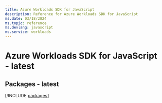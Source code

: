 ```yaml
---
title: Azure Workloads SDK for JavaScript
description: Reference for Azure Workloads SDK for JavaScript
ms.date: 03/18/2024
ms.topic: reference
ms.devlang: javascript
ms.service: workloads
---
```

# Azure Workloads SDK for JavaScript - latest
## Packages - latest
[!INCLUDE [packages](workloads-index.md)]